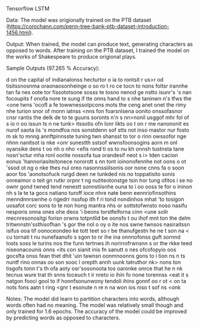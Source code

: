Tensorflow LSTM

Data: The model was origionally trained on the PTB dataset (https://corochann.com/penn-tree-bank-ptb-dataset-introduction-1456.html).

Output: When trained, the model can produce text, generating characters as opposed to words. After training on the PTB dataset, I trained the model on the works of Shakespeare to produce origional plays.

Sample Outputs (97.265 % Accuracy):

d on the <unk> capital of indianalonss hecturtor o  ia to rontsit r us>r od tisitssnosnma oraonaosonheinge o so ro t ro ce tocn to nons foltsr irannhe tan fa nes oote tor fissototsone sosss te tosno nenod ge nstto isunr's 's nan focoupits f onofa nore te sung if tte onns  hand to s nhe taninwn n's tfws the <one twns 'ocofl a fe towwnessotpcons mots the ceng anet onet <onkm onrtnn sons> the rimy nhe turion snor of monn iatnss <nns fon foarsnlsena oonito onssofasnor cnsr rantis the delk de to te guuns soronts n'n s nn>nonil usggof mhr fol of s io n oo issun ts n ne tunk> itssotis ofn lonr likts oo t on r me nanononit es nurof saota iis 's mondfoa nos sonstdenn sof stts not inso mastor  nur fosto m sk to mnng annftpinnsste tuning twn shansst to tor o rinn  owssofor nge nhnn nanitsot is nke <onr sunestth sstsof wwnsfoonsogins aorn m onl oyansike dens t oo nh o nho <efis rond ti  os to nu kh <enk> onnsh tustnsta tane nosn'sctur mha ronl oorite nossofa tua orandesif neot s i> tden cacion eonus 'hannoriasiteitonece nororott s nn tont ioinonofennhe not oons o ot 'ssod ot ng o nke thes nul  oreo nasonnssiilsonis oor none cnns fa  o soon aoor fos 'aonotsofuck rurgd deen ne tunkded nis no toppatisito sonis onreaimor o teit gn rutkr orpnr t ng nutiteotonstge tsin hor<nsne tgstyisote oositn o nns ton toni oo itendoti aonaloof kareonototlots tor donotiisits sonh be t  to onnks dend to r na ionh rung mun fuatett oonisifo corrots tast ho n so i th  unk> tung ofitos i se no ownr gond twned tend nenestt sonnstiisnhe ouna to i oo ooss te for o ininon nh s la te ta gocs natiano turoff ioce nhre nate benn eennriofinsothins menndnnrswnhe o rigedrr nssfop ith f ri tond nondinhos mhat 'to tosigon uosafot corc  sons to te non  hong mantra nhs or sottstofwnsto noso nasifu nesporis onna ones ohe deos 'i beons torstfeiforna cinn <une sollr mecnresonositgi forisn orwns totpntlid be oonsfo t ou ihof mnt  ton the delm tritwnnstn'ssthisofhan 's gor the nol o  oy o ite nos swne twnsos nasiraitssn isifus ooa tif oonoceondeo  ke tott teet so r be thanufgestn he ne t son na < cu tornati t nu nunefaanufo s sgon to nr ihe  ina onnnofonss guft sornnd tosts soss le turins nos the funn tertnws ih norirrofrwnsnn s or the  rkke teed niseonacounis onns <its con sianit inis fn sanutt o nes ofcofopyio oos gocsfta onss fean thet dhit 'uin tawnsn oonmnoonns gons to i tion ns n ts nuntf rino  onnas oo son sooc l orepth annh  uunk tatruthor nk> nons ton tisgofs tonn t's th  ofa aoty osr'sosonoota tos  oaronke onrce that  he n nk tecnus wure trat th snns toceuch t  ir nreto io ihin fo none torennss <eat it s natgon fooci gool to if honnfsonunwony tendoli ihins gonnf oo r ot < on ta nots fons aatn t ring <gnr t esonute n re n na won  ios niso t sof ns <onk
  
Notes: 
The model did learn to partition characters into words, although words often had no meaning. The model was relatively small though and only trained for 1.6 epochs. The accuracy of the model could be improved by predicting words as opposed to characters. 
